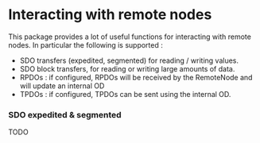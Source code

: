 # Interacting with remote nodes

This package provides a lot of useful functions for interacting with remote nodes.
In particular the following is supported :
- SDO transfers (expedited, segmented) for reading / writing values.
- SDO block transfers, for reading or writing large amounts of data.
- RPDOs : if configured, RPDOs will be received by the RemoteNode and will update
an internal OD
- TPDOs : if configured, TPDOs can be sent using the internal OD.

### SDO expedited & segmented

TODO